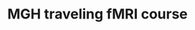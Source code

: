 ---
title: "MGH traveling fMRI course"
project_id: 
conf_date: 1998-03-06
conference_id: ""
presenters:
   - peter_bandettini
summary: "MGH traveling fMRI course, Melbourne, Australia"
file: /assets/presentations/
filename: 
layout: presentation
---